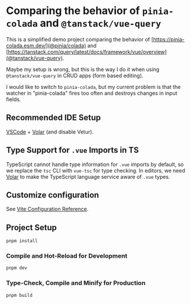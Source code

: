 # Comparing the behavior of `pinia-colada` and `@tanstack/vue-query`

This is a simplified demo project comparing the behavior of
[https://pinia-colada.esm.dev/](@pinia/colada)
and
[https://tanstack.com/query/latest/docs/framework/vue/overview](@tanstack/vue-query).

Maybe my setup is wrong, but this is the way I do it when using `@tanstack/vue-query` in CRUD apps (form based editing).

I would like to switch to `pinia-colada`, but my current problem is that the watcher in "pinia-colada" fires too often and destroys changes in input fields.

## Recommended IDE Setup

[VSCode](https://code.visualstudio.com/) + [Volar](https://marketplace.visualstudio.com/items?itemName=Vue.volar) (and disable Vetur).

## Type Support for `.vue` Imports in TS

TypeScript cannot handle type information for `.vue` imports by default, so we replace the `tsc` CLI with `vue-tsc` for type checking. In editors, we need [Volar](https://marketplace.visualstudio.com/items?itemName=Vue.volar) to make the TypeScript language service aware of `.vue` types.

## Customize configuration

See [Vite Configuration Reference](https://vitejs.dev/config/).

## Project Setup

```sh
pnpm install
```

### Compile and Hot-Reload for Development

```sh
pnpm dev
```

### Type-Check, Compile and Minify for Production

```sh
pnpm build
```

